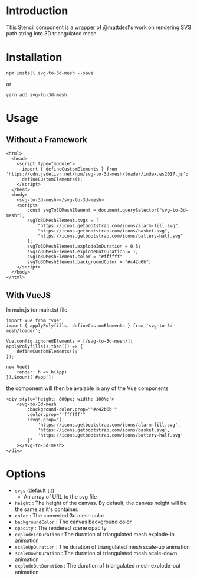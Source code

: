 # Introduction
This Stencil component is a wrapper of [@mattdesl](https://twitter.com/mattdesl)'s work on rendering SVG path string into 3D triangulated mesh.

# Installation
```
npm install svg-to-3d-mesh --save
```
or
```
yarn add svg-to-3d-mesh
```

# Usage
## Without a Framework
```
<html>
  <head>
    <script type="module">
      import { defineCustomElements } from 'https://cdn.jsdelivr.net/npm/svg-to-3d-mesh/loader/index.es2017.js';
      defineCustomElements();
    </script>
  </head>
  <body>
    <svg-to-3d-mesh></svg-to-3d-mesh>
    <script>
        const svgTo3DMeshElement = document.querySelector("svg-to-3d-mesh");
        svgTo3DMeshElement.svgs = [
            "https://icons.getbootstrap.com/icons/alarm-fill.svg",
            "https://icons.getbootstrap.com/icons/basket.svg",
            "https://icons.getbootstrap.com/icons/battery-half.svg"
        ];
        svgTo3DMeshElement.explodeInDuration = 0.5;
        svgTo3DMeshElement.explodeOutDuration = 1;
        svgTo3DMeshElement.color = "#ffffff"
        svgTo3DMeshElement.backgroundColor = "#c42b6b";
    </script>
  </body>
</html>
```

## With VueJS
In main.js (or main.ts) file.
```
import Vue from "vue";
import { applyPolyfills, defineCustomElements } from 'svg-to-3d-mesh/loader';

Vue.config.ignoredElements = [/svg-to-3d-mesh/];
applyPolyfills().then(() => {
    defineCustomElements();
});

new Vue({
    render: h => h(App)
}).$mount('#app');
```
the component will then be avaiable in any of the Vue components
```
<div style="height: 800px; width: 100%;">
    <svg-to-3d-mesh
        :background-color.prop="'#c42b6b'"
        :color.prop="'ffffff'"
        :svgs.prop="[
            'https://icons.getbootstrap.com/icons/alarm-fill.svg',
            'https://icons.getbootstrap.com/icons/basket.svg',
            'https://icons.getbootstrap.com/icons/battery-half.svg'
        ]"
    ></svg-to-3d-mesh>
</div>
```


# Options
- `svgs` (default `[]`)
  - An array of URL to the svg file
- `height` : The height of the canvas. By default, the canvas height will be the same as it's container.
- `color` : The converted 3d mesh color
- `backgroundColor` : The canvas background color
- `opacity` : The rendered scene opacity
- `explodeInDuration` : The duration of triangulated mesh explode-in animation
- `scaleUpDuration` : The duration of triangulated mesh scale-up animation
- `scaleDownDuration` : The duration of triangulated mesh scale-down animation
- `explodeOutDuration` : The duration of triangulated mesh explode-out animation